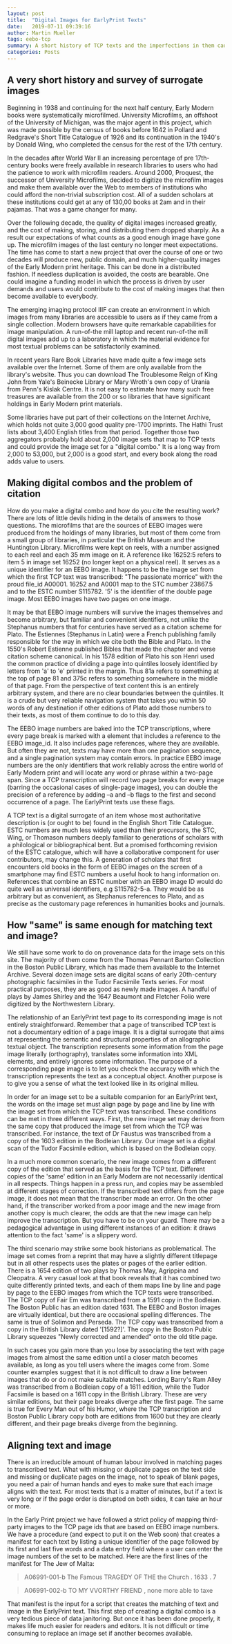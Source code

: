 ```yaml
---
layout: post
title:  "Digital Images for EarlyPrint Texts"
date:   2019-07-11 09:39:16
author: Martin Mueller
tags: eebo-tcp
summary: A short history of TCP texts and the imperfections in them caused by the process
categories: Posts
---
```

## A very short history and survey of surrogate images

Beginning in 1938 and continuing for the next half century, Early Modern books were systematically microfilmed. University Microfilms, an offshoot of the University of Michigan, was the major agent in this project, which was made possible by the census of books before 1642 in Pollard and Redgrave's Short Title Catalogue of 1926 and its continuation in the 1940's by Donald Wing, who completed the census for the rest of the 17th century.

In the decades after World War II an increasing percentage of pre 17th-century books were freely available in research libraries to users who had the patience to work with microfilm readers. Around 2000, Proquest, the successor of University Microfilms, decided to digitize the microfilm images and make them available over the Web to members of institutions who could afford the non-trivial subscription cost. All of a sudden scholars at these institutions could get at any of 130,00 books at 2am and in their pajamas. That was a game changer for many.

Over the following decade, the quality of digital images increased greatly, and the cost of making, storing, and distributing them dropped sharply. As a result our expectations of what counts as a good enough image have gone up. The microfilm images of the last century no longer meet expectations. The time has come to start a new project that over the course of one or two decades will produce new, public domain, and much higher-quality images of the Early Modern print heritage. This can be done in a distributed fashion. If needless duplication is avoided, the costs are bearable. One could imagine a funding model in which the process is driven by user demands and users would contribute to the cost of making images that then become available to everybody.

The emerging imaging protocol IIIF can create an environment in which images from many libraries are accessible to users as if they came from a single collection. Modern browsers have quite remarkable capabilities for image manipulation. A run-of-the mill laptop and recent run-of-the mill digital images add up to a laboratory in which the material evidence for most textual problems can be satisfactorily examined.

In recent years Rare Book Libraries have made quite a few image sets available over the Internet. Some of them are only available from the library's website. Thus you can download The Troublesome Reign of King John from Yale's Beinecke Library or Mary Wroth's own copy of Urania from Penn's Kislak Centre. It is not easy to estimate how many such free treasures are available from the 200 or so libraries that have significant holdings in Early Modern print materials.

Some libraries have put part of their collections on the Internet Archive, which holds not quite 3,000 good quality pre-1700 imprints. The Hathi Trust lists about 3,400 English titles from that period. Together those two aggregators probably hold about 2,000 image sets that map to TCP texts and could provide the image set for a "digital combo." It is a long way from 2,000 to 53,000, but 2,000 is a good start, and every book along the road adds value to users.

## Making digital combos and the problem of citation

How do you make a digital combo and how do you cite the resulting work? There are lots of little devils hiding in the details of answers to those questions. The microfilms that are the sources of EEBO images were produced from the holdings of many libraries, but most of them come from a small group of libraries, in particular the British Museum and the Huntington Library. Microfilms were kept on reels, with a number assigned to each reel and each 35 mm image on it. A reference like 16252:5 refers to item 5 in image set 16252 (no longer kept on a physical reel). It serves as a unique identifier for an EEBO image. It happens to be the image set from which the first TCP text was transcribed: "The passionate morrice" with the proud file_id A00001. 16252 and A0001 map to the STC number 23867.5 and to the ESTC number S115782. '5' is the identifier of the double page image. Most EEBO images have two pages on one image.

It may be that EEBO image numbers will survive the images themselves and become arbitrary, but familiar and convenient identifiers, not unlike the Stephanus numbers that for centuries have served as a citation scheme for Plato. The Estiennes (Stephanus in Latin) were a French publishing family responsible for the way in which we cite both the Bible and Plato. In the 1550's Robert Estienne published Bibles that made the chapter and verse citation scheme canonical. In his 1578 edition of Plato his son Henri used the common practice of dividing a page into quintiles loosely identified by letters from 'a' to 'e' printed in the margin. Thus 81a refers to something at the top of page 81 and 375c refers to something somewhere in the middle of that page. From the perspective of text content this is an entirely arbitrary system, and there are no clear boundaries between the quintiles. It is a crude but very reliable navigation system that takes you within 50 words of any destination if other editions of Plato add those numbers to their texts, as most of them continue to do to this day.

The EEBO image numbers are baked into the TCP transcriptions, where every page break is marked with a <pb/> element that includes a reference to the EEBO image_id. It also includes page references, where they are available. But often they are not, texts may have more than one pagination sequence, and a single pagination system may contain errors. In practice EEBO image numbers are the only identifiers that work reliably across the entire world of Early Modern print and will locate any word or phrase within a two-page span. Since a TCP transcription will record two page breaks for every image (barring the occasional cases of single-page images), you can double the precision of a reference by adding –a and –b flags to the first and second occurrence of a page. The EarlyPrint texts use these flags.

A TCP text is a digital surrogate of an item whose most authoritative description is (or ought to be) found in the English Short Title Catalogue. ESTC numbers are much less widely used than their precursors, the STC, Wing, or Thomason numbers deeply familiar to generations of scholars with a philological or bibliographical bent. But a promised forthcoming revision of the ESTC catalogue, which will have a collaborative component for user contributors, may change this. A generation of scholars that first encounters old books in the form of EEBO images on the screen of a smartphone may find ESTC numbers a useful hook to hang information on. References that combine an ESTC number with an EEBO image ID would do quite well as universal identifiers, e.g S115782-5-a. They would be as arbitrary but as convenient, as Stephanus references to Plato, and as precise as the customary page references in humanities books and journals.

## How "same" is same enough for matching text and image?

We still have some work to do on provenance data for the image sets on this site. The majority of them come from the Thomas Pennant Barton Collection in the Boston Public Library, which has made them available to the Internet Archive. Several dozen image sets are digital scans of early 20th-century photographic facsimiles in the Tudor Facsimile Texts series. For most practical purposes, they are as good as newly made images. A handful of plays by James Shirley and the 1647 Beaumont and Fletcher Folio were digitized by the Northwestern Library.

The relationship of an EarlyPrint text page to its corresponding image is not entirely straightforward. Remember that a page of transcribed TCP text is not a documentary edition of a page image. It is a digital surrogate that aims at representing the semantic and structural properties of an allographic textual object. The transcription represents some information from the page image literally (orthography), translates some information into XML elements, and entirely ignores some information. The purpose of a corresponding page image is to let you check the accuracy with which the transcription represents the text as a conceptual object. Another purpose is to give you a sense of what the text looked like in its original milieu.

In order for an image set to be a suitable companion for an EarlyPrint text, the words on the image set must align page by page and line by line with the image set from which the TCP text was transcribed. These conditions can be met in three different ways. First, the new image set may derive from the same copy that produced the image set from which the TCP was transcribed. For instance, the text of Dr Faustus was transcribed from a copy of the 1603 edition in the Bodleian Library. Our image set is a digital scan of the Tudor Facsimile edition, which is based on the Bodleian copy.

In a much more common scenario, the new image comes from a different copy of the edition that served as the basis for the TCP text. Different copies of the 'same' edition in an Early Modern are not necessarily identical in all respects. Things happen in a press run, and copies may be assembled at different stages of correction. If the transcribed text differs from the page image, it does not mean that the transcriber made an error. On the other hand, if the transcriber worked from a poor image and the new image from another copy is much clearer, the odds are that the new image can help improve the transcription. But you have to be on your guard. There may be a pedagogical advantage in using different instances of an edition: it draws attention to the fact 'same' is a slippery word.

The third scenario may strike some book historians as problematical. The image set comes from a reprint that may have a slightly different titlepage but in all other respects uses the plates or pages of the earlier edition. There is a 1654 edition of two plays by Thomas May, Agrippina and Cleopatra. A very casual look at that book reveals that it has combined two quite differently printed texts, and each of them maps line by line and page by page to the EEBO images from which the TCP texts were transcribed. The TCP copy of Fair Em was transcribed from a 1591 copy in the Bodleian. The Boston Public has an edition dated 1631. The EEBO and Boston images are virtually identical, but there are occasional spelling differences. The same is true of Solimon and Perseda. The TCP copy was transcribed from a copy in the British Library dated '[1592?]'. The copy in the Boston Public Library squeezes "Newly corrected and amended" onto the old title page.

In such cases you gain more than you lose by associating the text with page images from almost the same edition until a closer match becomes available, as long as you tell users where the images come from. Some counter examples suggest that it is not difficult to draw a line between images that do or do not make suitable matches. Lording Barry's Ram Alley was transcribed from a Bodleian copy of a 1611 edition, while the Tudor Facsimile is based on a 1611 copy in the British Library. These are very similar editions, but their page breaks diverge after the first page. The same is true for Every Man out of his Humor, where the TCP transcription and Boston Public Library copy both are editions from 1600 but they are clearly different, and their page breaks diverge from the beginning.

## Aligning text and image

There is an irreducible amount of human labour involved in matching pages to transcribed text. What with missing or duplicate pages on the text side and missing or duplicate pages on the image, not to speak of blank pages, you need a pair of human hands and eyes to make sure that each image aligns with the text. For most texts that is a matter of minutes, but if a text is very long or if the page order is disrupted on both sides, it can take an hour or more.

In the Early Print project we have followed a strict policy of mapping third-party images to the TCP page ids that are based on EEBO image numbers. We have a procedure (and expect to put it on the Web soon) that creates a manifest for each text by listing a unique identifier of the page followed by its first and last five words and a data entry field where a user can enter the image numbers of the set to be matched. Here are the first lines of the manifest for The Jew of Malta:

>A06991-001-b	The Famous TRAGEDY OF THE the Church . 1633 . 7

>A06991-002-b	TO MY VVORTHY FRIEND , none more able to taxe

That manifest is the input for a script that creates the matching of text and image in the EarlyPrint text. This first step of creating a digital combo is a very tedious piece of data janitoring. But once it has been done properly, it makes life much easier for readers and editors. It is not difficult or time consuming to replace an image set if another becomes available.
